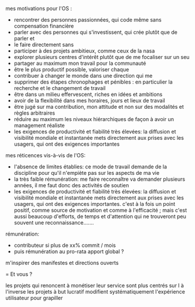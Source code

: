 mes motivations pour l'OS :
- rencontrer des personnes passionnées, qui code même sans compensation financière
- parler avec des personnes qui s'investissent, qui crée plutôt que de parler et 
- le faire directement sans
- participer à des projets ambitieux, comme ceux de la nasa
- explorer plusieurs centres d'intérêt plutôt que de me focaliser sur un seu
- partager au maximum mon travail pour la communauté
- être le plus productif possible, valoriser chaque 
- contribuer à changer le monde dans une direction qui me 
- supprimer des étapes chronophages et pénibles : en particulier la recherche et le changement de travail
- être dans un milieu effervescent, riches en idées et ambitions
- avoir de la flexibilité dans mes horaires, jours et lieux de travail
- être jugé sur ma contribution, mon attitude et non sur des modalités et règles arbitraires
- réduire au maximum les niveaux hiérarchiques de façon à avoir un management réaliste
- les exigences de productivité et fiabilité très élevées: la diffusion et visibilité mondiale et instantanée mets directement aux prises avec les usagers, qui ont des exigences importantes

mes réticences vis-à-vis de l'OS:
- l'absence de limites établies: ce mode de travail demande de la discipline pour qu'il n'empiète pas sur les aspects de ma vie
- la très faible rémunération: me faire reconnaître va demander plusieurs années, il me faut donc des activités de soutien
- les exigences de productivité et fiabilité très élevées: la diffusion et visibilité mondiale et instantanée mets directement aux prises avec les usagers, qui ont des exigences importantes. c'est à la fois un point positif, comme source de motivation et comme à l'efficacité ; mais c'est aussi beaucoup d'efforts, de temps et d'attention qui ne trouveront peu souvent une reconnaissance.......

rémunération:
- contributeur si plus de xx% commit / mois 
- puis rémunération au pro-rata apport global ?

m'inspirer des manifestes et directions ouverts

= Et vous ?

les projets qui renoncent à monétiser leur service sont plus centrés sur l
à l'inverse les projets à but lucratif modifient systématiquement l'expérience utilisateur pour grapiller 